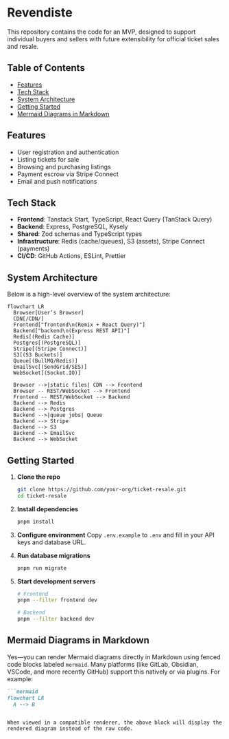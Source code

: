 # Revendiste

This repository contains the code for an MVP, designed to support individual buyers and sellers with future extensibility for official ticket sales and resale.

## Table of Contents

* [Features](#features)
* [Tech Stack](#tech-stack)
* [System Architecture](#system-architecture)
* [Getting Started](#getting-started)
* [Mermaid Diagrams in Markdown](#mermaid-diagrams-in-markdown)

## Features

* User registration and authentication
* Listing tickets for sale
* Browsing and purchasing listings
* Payment escrow via Stripe Connect
* Email and push notifications

## Tech Stack

* **Frontend**: Tanstack Start, TypeScript, React Query (TanStack Query)
* **Backend**: Express, PostgreSQL, Kysely
* **Shared**: Zod schemas and TypeScript types
* **Infrastructure**: Redis (cache/queues), S3 (assets), Stripe Connect (payments)
* **CI/CD**: GitHub Actions, ESLint, Prettier

## System Architecture

Below is a high-level overview of the system architecture:

```mermaid
flowchart LR
  Browser[User’s Browser]
  CDN[/CDN/]
  Frontend["frontend\n(Remix + React Query)"]
  Backend["backend\n(Express REST API)"]
  Redis[(Redis Cache)]
  Postgres[(PostgreSQL)]
  Stripe[(Stripe Connect)]
  S3[(S3 Buckets)]
  Queue[(BullMQ/Redis)]
  EmailSvc[(SendGrid/SES)]
  WebSocket[(Socket.IO)]

  Browser -->|static files| CDN --> Frontend
  Browser -- REST/WebSocket --> Frontend
  Frontend -- REST/WebSocket --> Backend
  Backend --> Redis
  Backend --> Postgres
  Backend -->|queue jobs| Queue
  Backend --> Stripe
  Backend --> S3
  Backend --> EmailSvc
  Backend --> WebSocket
```

## Getting Started

1. **Clone the repo**

   ```bash
   git clone https://github.com/your-org/ticket-resale.git
   cd ticket-resale
   ```

2. **Install dependencies**

   ```bash
   pnpm install
   ```

3. **Configure environment**
   Copy `.env.example` to `.env` and fill in your API keys and database URL.

4. **Run database migrations**

   ```bash
   pnpm run migrate
   ```

5. **Start development servers**

   ```bash
   # Frontend
   pnpm --filter frontend dev

   # Backend
   pnpm --filter backend dev
   ```

## Mermaid Diagrams in Markdown

Yes—you can render Mermaid diagrams directly in Markdown using fenced code blocks labeled `mermaid`. Many platforms (like GitLab, Obsidian, VSCode, and more recently GitHub) support this natively or via plugins. For example:

````markdown
```mermaid
flowchart LR
  A --> B
````

```

When viewed in a compatible renderer, the above block will display the rendered diagram instead of the raw code.

```
